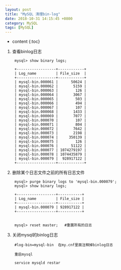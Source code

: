 ```yaml
---
layout: post
title: "MySQL 清理bin-log"
date: 2018-10-31 14:15:45 +0800
category: MySQL
tags: [MySQL]
---
```

* content
{:toc}

1. 查看binlog日志

		mysql> show binary logs;
		
		+------------------+------------+
		| Log_name         | File_size  |
		+------------------+------------+
		| mysql-bin.000061 |      50624 |
		| mysql-bin.000062 |       5159 |
		| mysql-bin.000063 |        126 |
		| mysql-bin.000064 |       3067 |
		| mysql-bin.000065 |        503 |
		| mysql-bin.000066 |        494 |
		| mysql-bin.000067 |        107 |
		| mysql-bin.000068 |       1433 |
		| mysql-bin.000069 |       7077 |
		| mysql-bin.000070 |        107 |
		| mysql-bin.000071 |        804 |
		| mysql-bin.000072 |       7642 |
		| mysql-bin.000073 |       2198 |
		| mysql-bin.000074 |     350139 |
		| mysql-bin.000075 |        126 |
		| mysql-bin.000076 |      51122 |
		| mysql-bin.000077 | 1074279197 |
		| mysql-bin.000078 | 1074435879 |
		| mysql-bin.000079 |  928917122 |
		+------------------+------------+

2. 删除某个日志文件之前的所有日志文件

		mysql> purge binary logs to 'mysql-bin.000079';  
		mysql> show binary logs;
		
		+------------------+-----------+
		| Log_name         | File_size |
		+------------------+-----------+
		| mysql-bin.000079 | 928917122 |
		+------------------+-----------+
		
		
		mysql> reset master;   #重置所有的日志

3. 关闭mysql的binlog日志

		#log-bin=mysql-bin  在my.cnf里面注释掉binlog日志
		
		重启mysql
		
		service mysqld restar